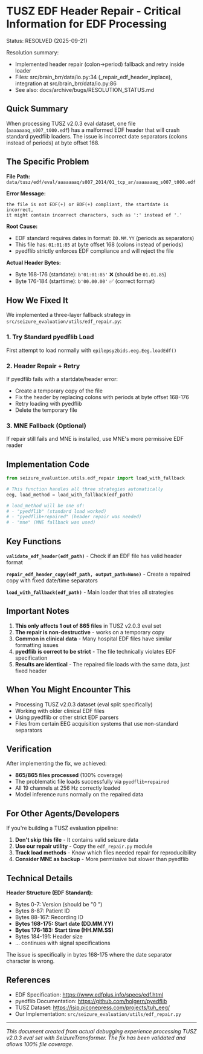 # TUSZ EDF Header Repair - Critical Information for EDF Processing

Status: RESOLVED (2025-09-21)

Resolution summary:
- Implemented header repair (colon→period) fallback and retry inside loader
- Files: src/brain_brr/data/io.py:34 (_repair_edf_header_inplace), integration at src/brain_brr/data/io.py:86
- See also: docs/archive/bugs/RESOLUTION_STATUS.md

## Quick Summary

When processing TUSZ v2.0.3 eval dataset, one file (`aaaaaaaq_s007_t000.edf`) has a malformed EDF header that will crash standard pyedflib loaders. The issue is incorrect date separators (colons instead of periods) at byte offset 168.

## The Specific Problem

**File Path:** `data/tusz/edf/eval/aaaaaaaq/s007_2014/01_tcp_ar/aaaaaaaq_s007_t000.edf`

**Error Message:**
```
the file is not EDF(+) or BDF(+) compliant, the startdate is incorrect,
it might contain incorrect characters, such as ':' instead of '.'
```

**Root Cause:**
- EDF standard requires dates in format: `DD.MM.YY` (periods as separators)
- This file has: `01:01:85` at byte offset 168 (colons instead of periods)
- pyedflib strictly enforces EDF compliance and will reject the file

**Actual Header Bytes:**
- Byte 168-176 (startdate): `b'01:01:85'` ❌ (should be `01.01.85`)
- Byte 176-184 (starttime): `b'00.00.00'` ✅ (correct format)

## How We Fixed It

We implemented a three-layer fallback strategy in `src/seizure_evaluation/utils/edf_repair.py`:

### 1. Try Standard pyedflib Load
First attempt to load normally with `epilepsy2bids.eeg.Eeg.loadEdf()`

### 2. Header Repair + Retry
If pyedflib fails with a startdate/header error:
- Create a temporary copy of the file
- Fix the header by replacing colons with periods at byte offset 168-176
- Retry loading with pyedflib
- Delete the temporary file

### 3. MNE Fallback (Optional)
If repair still fails and MNE is installed, use MNE's more permissive EDF reader

## Implementation Code

```python
from seizure_evaluation.utils.edf_repair import load_with_fallback

# This function handles all three strategies automatically
eeg, load_method = load_with_fallback(edf_path)

# load_method will be one of:
# - "pyedflib" (standard load worked)
# - "pyedflib+repaired" (header repair was needed)
# - "mne" (MNE fallback was used)
```

## Key Functions

**`validate_edf_header(edf_path)`** - Check if an EDF file has valid header format

**`repair_edf_header_copy(edf_path, output_path=None)`** - Create a repaired copy with fixed date/time separators

**`load_with_fallback(edf_path)`** - Main loader that tries all strategies

## Important Notes

1. **This only affects 1 out of 865 files** in TUSZ v2.0.3 eval set
2. **The repair is non-destructive** - works on a temporary copy
3. **Common in clinical data** - Many hospital EDF files have similar formatting issues
4. **pyedflib is correct to be strict** - The file technically violates EDF specification
5. **Results are identical** - The repaired file loads with the same data, just fixed header

## When You Might Encounter This

- Processing TUSZ v2.0.3 dataset (eval split specifically)
- Working with older clinical EDF files
- Using pyedflib or other strict EDF parsers
- Files from certain EEG acquisition systems that use non-standard separators

## Verification

After implementing the fix, we achieved:
- **865/865 files processed** (100% coverage)
- The problematic file loads successfully via `pyedflib+repaired`
- All 19 channels at 256 Hz correctly loaded
- Model inference runs normally on the repaired data

## For Other Agents/Developers

If you're building a TUSZ evaluation pipeline:

1. **Don't skip this file** - It contains valid seizure data
2. **Use our repair utility** - Copy the `edf_repair.py` module
3. **Track load methods** - Know which files needed repair for reproducibility
4. **Consider MNE as backup** - More permissive but slower than pyedflib

## Technical Details

**Header Structure (EDF Standard):**
- Bytes 0-7: Version (should be "0       ")
- Bytes 8-87: Patient ID
- Bytes 88-167: Recording ID
- **Bytes 168-175: Start date (DD.MM.YY)**
- **Bytes 176-183: Start time (HH.MM.SS)**
- Bytes 184-191: Header size
- ... continues with signal specifications

The issue is specifically in bytes 168-175 where the date separator character is wrong.

## References

- EDF Specification: https://www.edfplus.info/specs/edf.html
- pyedflib Documentation: https://github.com/holgern/pyedflib
- TUSZ Dataset: https://isip.piconepress.com/projects/tuh_eeg/
- Our Implementation: `src/seizure_evaluation/utils/edf_repair.py`

---

*This document created from actual debugging experience processing TUSZ v2.0.3 eval set with SeizureTransformer. The fix has been validated and allows 100% file coverage.*
